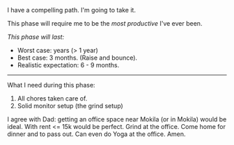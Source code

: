 I have a compelling path. I'm going to take it.

This phase will require me to be the *most productive* I've ever been.

*This phase will last:*
- Worst case: years (> 1 year)
- Best case: 3 months. (Raise and bounce).
- Realistic expectation: 6 - 9 months.

---

What I need during this phase:
1. All chores taken care of.
2. Solid monitor setup (the grind setup)

I agree with Dad: getting an office space near Mokila (or in Mokila) would be ideal. With rent <= 15k would be perfect. Grind at the office. Come home for dinner and to pass out. Can even do Yoga at the office. Amen.
